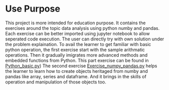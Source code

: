 # Use Purpose
This project is more intended for education purpose. It contains the exercises around the topic data analysis using python numby and pandas. Each exercise can be better imported using jupyter notebook to allow seperated code execution. The user can directly try with own solution under the problem explaination.
To avail the learner to get familiar with basic python operation, the first exercise start with the sample arithmatic operations. Then it gradually imigrates more advanced methods and embedded functions from Python. This part exercise can be found in [Python_basic.py](https://github.com/yagebin79386/PythonDataAnalysis/blob/1fdc0a9e7b075c5a35e2307837c3c15192421af3/Python_basic.py))
The second exercise [Exercise_numpy_pandas.py](https://github.com/yagebin79386/PythonDataAnalysis/blob/dba3725d0d3a689d656157f10972f32fde8b6835/Exercise_numpy_pandas.py) helps the learner to learn how to create objects heritaged from numby and pandas like array, series and dataframe. And it brings in the skills of operation and manipulation of those objects too.

